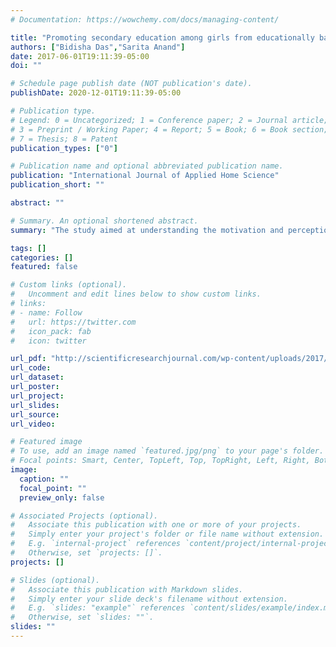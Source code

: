 ```yaml
---
# Documentation: https://wowchemy.com/docs/managing-content/

title: "Promoting secondary education among girls from educationally backward blocks- The case of Kasturba Gandhi Balika Vidyalayas"
authors: ["Bidisha Das","Sarita Anand"]
date: 2017-06-01T19:11:39-05:00
doi: ""

# Schedule page publish date (NOT publication's date).
publishDate: 2020-12-01T19:11:39-05:00

# Publication type.
# Legend: 0 = Uncategorized; 1 = Conference paper; 2 = Journal article;
# 3 = Preprint / Working Paper; 4 = Report; 5 = Book; 6 = Book section;
# 7 = Thesis; 8 = Patent
publication_types: ["0"]

# Publication name and optional abbreviated publication name.
publication: "International Journal of Applied Home Science"
publication_short: ""

abstract: ""

# Summary. An optional shortened abstract.
summary: "The study aimed at understanding the motivation and perceptions of young girls studying at selected KGBVs and their preparedness to pursue secondary education"

tags: []
categories: []
featured: false

# Custom links (optional).
#   Uncomment and edit lines below to show custom links.
# links:
# - name: Follow
#   url: https://twitter.com
#   icon_pack: fab
#   icon: twitter

url_pdf: "http://scientificresearchjournal.com/wp-content/uploads/2017/05/Home-Science-Vol-4_A-414-419-Full-Paper.pdf"
url_code:
url_dataset:
url_poster:
url_project:
url_slides:
url_source:
url_video:

# Featured image
# To use, add an image named `featured.jpg/png` to your page's folder. 
# Focal points: Smart, Center, TopLeft, Top, TopRight, Left, Right, BottomLeft, Bottom, BottomRight.
image:
  caption: ""
  focal_point: ""
  preview_only: false

# Associated Projects (optional).
#   Associate this publication with one or more of your projects.
#   Simply enter your project's folder or file name without extension.
#   E.g. `internal-project` references `content/project/internal-project/index.md`.
#   Otherwise, set `projects: []`.
projects: []

# Slides (optional).
#   Associate this publication with Markdown slides.
#   Simply enter your slide deck's filename without extension.
#   E.g. `slides: "example"` references `content/slides/example/index.md`.
#   Otherwise, set `slides: ""`.
slides: ""
---
```

